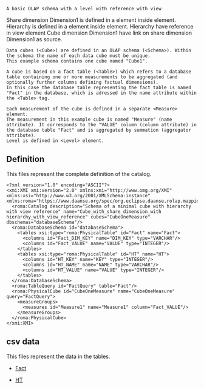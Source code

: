     A basic OLAP schema with a level with reference with view
Share dimension Dimension1 is defined in a <Dimension> element inside <Schema> element.
Hierarchy is defined in a <Hierarchy> element inside <Dimension> element.
Hierarchy have reference in view element
Cube dimension Dimension1 have link on share dimension Dimension1 as source.


    Data cubes (<Cube>) are defined in an OLAP schema (<Schema>). Within the schema the name of each data cube must be unique.
    This example schema contains one cube named "Cube1".

    A cube is based on a fact table (<Table>) which refers to a database table containing one or more measurements to be aggregated (and optionally further columns defining factual dimensions).
    In this case the database table representing the fact table is named "Fact" in the database, which is adressed in the name attribute within the <Table> tag.

    Each measurement of the cube is defined in a separate <Measure> element.
    The measurement in this example cube is named "Measure" (name attribute). It corresponds to the "VALUE" column (column attribute) in the database table "Fact" and is aggregated by summation (aggregator attribute).
    Level is defined in <Level> element.



## Definition

This files represent the complete definition of the catalog.

```xmi
<?xml version="1.0" encoding="ASCII"?>
<xmi:XMI xmi:version="2.0" xmlns:xmi="http://www.omg.org/XMI" xmlns:xsi="http://www.w3.org/2001/XMLSchema-instance" xmlns:roma="https://www.daanse.org/spec/org.eclipse.daanse.rolap.mapping">
  <roma:Catalog description="Schema of a minimal cube with hierarchy with view reference" name="Cube_with_share_dimension_with hierarchy_with_view_reference" cubes="CubeOneMeasure" dbschemas="databaseSchema"/>
  <roma:DatabaseSchema id="databaseSchema">
    <tables xsi:type="roma:PhysicalTable" id="Fact" name="Fact">
      <columns id="Fact_DIM_KEY" name="DIM_KEY" type="VARCHAR"/>
      <columns id="Fact_VALUE" name="VALUE" type="INTEGER"/>
    </tables>
    <tables xsi:type="roma:PhysicalTable" id="HT" name="HT">
      <columns id="HT_KEY" name="KEY" type="INTEGER"/>
      <columns id="HT_NAME" name="NAME" type="VARCHAR"/>
      <columns id="HT_VALUE" name="VALUE" type="INTEGER"/>
    </tables>
  </roma:DatabaseSchema>
  <roma:TableQuery id="FactQuery" table="Fact"/>
  <roma:PhysicalCube id="CubeOneMeasure" name="CubeOneMeasure" query="FactQuery">
    <measureGroups>
      <measures id="Measure1" name="Measure1" column="Fact_VALUE"/>
    </measureGroups>
  </roma:PhysicalCube>
</xmi:XMI>

```
## csv data


This files represent the data in the tables.

- [Fact](./data/Fact.csv)

- [HT](./data/HT.csv)

